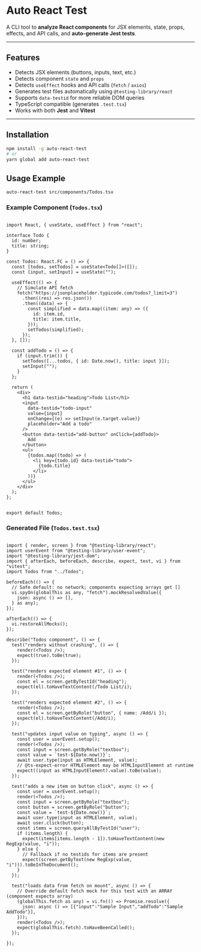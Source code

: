 # Auto React Test

A CLI tool to **analyze React components** for JSX elements, state, props, effects, and API calls, and **auto-generate Jest tests**.

---

## Features

- Detects JSX elements (buttons, inputs, text, etc.)
- Detects component `state` and `props`
- Detects `useEffect` hooks and API calls (`fetch` / `axios`)
- Generates test files automatically using `@testing-library/react`
- Supports `data-testid` for more reliable DOM queries
- TypeScript compatible (generates `.test.tsx`)
- Works with both **Jest** and **Vitest**

---

## Installation

```bash
npm install -g auto-react-test
# or
yarn global add auto-react-test
```

## Usage Example

```bash
auto-react-test src/components/Todos.tsx
```

### Example Component (`Todos.tsx`)

```tsx

import React, { useState, useEffect } from "react";

interface Todo {
  id: number;
  title: string;
}

const Todos: React.FC = () => {
  const [todos, setTodos] = useState<Todo[]>([]);
  const [input, setInput] = useState("");

  useEffect(() => {
    // Simulate API fetch
    fetch("https://jsonplaceholder.typicode.com/todos?_limit=3")
      .then((res) => res.json())
      .then((data) => {
        const simplified = data.map((item: any) => ({
          id: item.id,
          title: item.title,
        }));
        setTodos(simplified);
      });
  }, []);

  const addTodo = () => {
    if (input.trim()) {
      setTodos([...todos, { id: Date.now(), title: input }]);
      setInput("");
    }
  };

  return (
    <div>
      <h1 data-testid="heading">Todo List</h1>
      <input
        data-testid="todo-input"
        value={input}
        onChange={(e) => setInput(e.target.value)}
        placeholder="Add a todo"
      />
      <button data-testid="add-button" onClick={addTodo}>
        Add
      </button>
      <ul>
        {todos.map((todo) => (
          <li key={todo.id} data-testid="todo">
            {todo.title}
          </li>
        ))}
      </ul>
    </div>
  );
};


export default Todos;

```

### Generated File (`Todos.test.tsx`)

```tsx

import { render, screen } from "@testing-library/react";
import userEvent from "@testing-library/user-event";
import "@testing-library/jest-dom";
import { afterEach, beforeEach, describe, expect, test, vi } from "vitest";
import Todos from "../Todos";

beforeEach(() => {
  // Safe default: no network; components expecting arrays get []
  vi.spyOn(globalThis as any, "fetch").mockResolvedValue({
    json: async () => [],
  } as any);
});

afterEach(() => {
  vi.restoreAllMocks();
});

describe("Todos component", () => {
  test("renders without crashing", () => {
    render(<Todos />);
    expect(true).toBe(true);
  });

  test("renders expected element #1", () => {
    render(<Todos />);
    const el = screen.getByTestId("heading");
    expect(el).toHaveTextContent(/Todo List/i);
  });

  test("renders expected element #2", () => {
    render(<Todos />);
    const el = screen.getByRole("button", { name: /Add/i });
    expect(el).toHaveTextContent(/Add/i);
  });

  test("updates input value on typing", async () => {
    const user = userEvent.setup();
    render(<Todos />);
    const input = screen.getByRole("textbox");
    const value = `test-${Date.now()}`;
    await user.type(input as HTMLElement, value);
    // @ts-expect-error HTMLElement may be HTMLInputElement at runtime
    expect((input as HTMLInputElement).value).toBe(value);
  });

  test("adds a new item on button click", async () => {
    const user = userEvent.setup();
    render(<Todos />);
    const input = screen.getByRole("textbox");
    const button = screen.getByRole("button");
    const value = `test-${Date.now()}`;
    await user.type(input as HTMLElement, value);
    await user.click(button);
    const items = screen.queryAllByTestId("user");
    if (items.length) {
      expect(items[items.length - 1]).toHaveTextContent(new RegExp(value, "i"));
    } else {
      // Fallback if no testids for items are present
      expect(screen.getByText(new RegExp(value, "i"))).toBeInTheDocument();
    }
  });

  test("loads data from fetch on mount", async () => {
    // Override default fetch mock for this test with an ARRAY (component expects array)
    (globalThis.fetch as any) = vi.fn(() => Promise.resolve({
      json: async () => [{"input":"Sample Input","addTodo":"Sample AddTodo"}],
    }));
    render(<Todos />);
    expect(globalThis.fetch).toHaveBeenCalled();
  });

});


```
